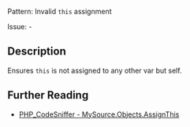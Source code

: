 Pattern: Invalid `this` assignment

Issue: -

## Description

Ensures `this` is not assigned to any other var but self.

## Further Reading

* [PHP_CodeSniffer - MySource.Objects.AssignThis](https://github.com/squizlabs/PHP_CodeSniffer/blob/master/src/Standards/MySource/Sniffs/Objects/AssignThisSniff.php)